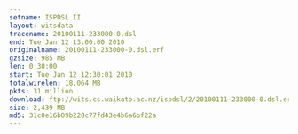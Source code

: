 ```yaml
---
setname: ISPDSL II
layout: witsdata
tracename: 20100111-233000-0.dsl
end: Tue Jan 12 13:00:00 2010
originalname: 20100111-233000-0.dsl.erf
gzsize: 985 MB
len: 0:30:00
start: Tue Jan 12 12:30:01 2010
totalwirelen: 18,064 MB
pkts: 31 million
download: ftp://wits.cs.waikato.ac.nz/ispdsl/2/20100111-233000-0.dsl.erf.gz
size: 2,439 MB
md5: 31c0e16b09b228c77fd43e4b6a6bf22a
---
```

